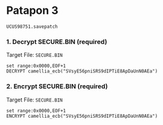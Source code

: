 # Patapon 3

`UCUS98751.savepatch`

### 1. Decrypt SECURE.BIN (required)

Target File: `SECURE.BIN`

```
set range:0x0000,EOF+1
DECRYPT camellia_ecb("SVsyE56pniSRS9dIPTiE8ApDaUnN0AEa")
```

### 2. Encrypt SECURE.BIN (required)

Target File: `SECURE.BIN`

```
set range:0x0000,EOF+1
ENCRYPT camellia_ecb("SVsyE56pniSRS9dIPTiE8ApDaUnN0AEa")
```

